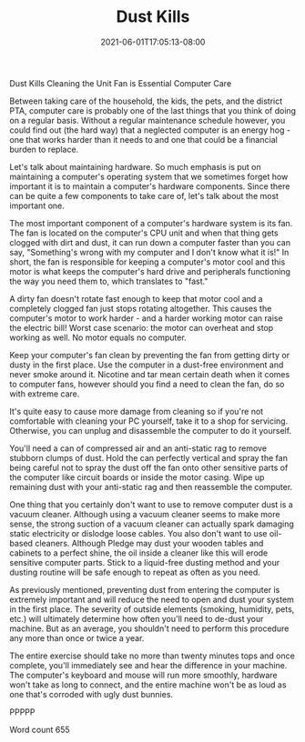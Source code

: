﻿---
title: "Dust Kills"
date: 2021-06-01T17:05:13-08:00
description: "TXT Tips for Web Success"
featured_image: "/images/TXT.jpg"
tags: ["TXT"]
---

Dust Kills 
Cleaning the Unit Fan is Essential Computer Care

Between taking care of the household, the kids, the pets, and the district PTA, computer care is probably one of the last things that you think of doing on a regular basis.  Without a regular maintenance schedule however, you could find out (the hard way) that a neglected computer is an energy hog - one that works harder than it needs to and one that could be a financial burden to replace.

Let's talk about maintaining hardware.  So much emphasis is put on maintaining a computer's operating system that we sometimes forget how important it is to maintain a computer's hardware components. Since there can be quite a few components to take care of, let's talk about the most important one.

The most important component of a computer's hardware system is its fan. The fan is located on the computer's CPU unit and when that thing gets clogged with dirt and dust, it can run down a computer faster than you can say, "Something's wrong with my computer and I don't know what it is!" In short, the fan is responsible for keeping a computer's motor cool and this motor is what keeps the computer's hard drive and peripherals functioning the way you need them to, which translates to "fast." 

A dirty fan doesn't rotate fast enough to keep that motor cool and a completely clogged fan just stops rotating altogether. This causes the computer's motor to work harder - and a harder working motor can raise the electric bill! Worst case scenario: the motor can overheat and stop working as well. No motor equals no computer. 

Keep your computer's fan clean by preventing the fan from getting dirty or dusty in the first place. Use the computer in a dust-free environment and never smoke around it. Nicotine and tar mean certain death when it comes to computer fans, however should you find a need to clean the fan, do so with extreme care.

It's quite easy to cause more damage from cleaning so if you're not comfortable with cleaning your PC yourself, take it to a shop for servicing. Otherwise, you can unplug and disassemble the computer to do it yourself.

You'll need a can of compressed air and an anti-static rag to remove stubborn clumps of dust. Hold the can perfectly vertical and spray the fan being careful not to spray the dust off the fan onto other sensitive parts of the computer like circuit boards or inside the motor casing. Wipe up remaining dust with your anti-static rag and then reassemble the computer.

One thing that you certainly don't want to use to remove computer dust is a vacuum cleaner. Although using a vacuum cleaner seems to make more sense, the strong suction of a vacuum cleaner can actually spark damaging static electricity or dislodge loose cables. You also don't want to use oil-based cleaners. Although Pledge may dust your wooden tables and cabinets to a perfect shine, the oil inside a cleaner like this will erode sensitive computer parts. Stick to a liquid-free dusting method and your dusting routine will be safe enough to repeat as often as you need.

As previously mentioned, preventing dust from entering the computer is extremely important and will reduce the need to open and dust your system in the first place. The severity of outside elements (smoking, humidity, pets, etc.) will ultimately determine how often you'll need to de-dust your machine. But as an average, you shouldn't need to perform this procedure any more than once or twice a year.

The entire exercise should take no more than twenty minutes tops and once complete, you'll immediately see and hear the difference in your machine. The computer's keyboard and mouse will run more smoothly, hardware won't take as long to connect, and the entire machine won't be as loud as one that's corroded with ugly dust bunnies.

PPPPP

Word count 655

